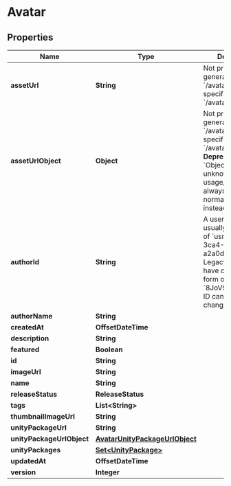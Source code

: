 

# Avatar


## Properties

Name | Type | Description | Notes
------------ | ------------- | ------------- | -------------
**assetUrl** | **String** | Not present from general serach &#x60;/avatars&#x60;, only on specific requests &#x60;/avatars/{avatarId}&#x60;. |  [optional]
**assetUrlObject** | **Object** | Not present from general serach &#x60;/avatars&#x60;, only on specific requests &#x60;/avatars/{avatarId}&#x60;. **Deprecation:** &#x60;Object&#x60; has unknown usage/fields, and is always empty. Use normal &#x60;Url&#x60; field instead. |  [optional]
**authorId** | **String** | A users unique ID, usually in the form of &#x60;usr_c1644b5b-3ca4-45b4-97c6-a2a0de70d469&#x60;. Legacy players can have old IDs in the form of &#x60;8JoV9XEdpo&#x60;. The ID can never be changed. | 
**authorName** | **String** |  | 
**createdAt** | **OffsetDateTime** |  | 
**description** | **String** |  | 
**featured** | **Boolean** |  | 
**id** | **String** |  | 
**imageUrl** | **String** |  | 
**name** | **String** |  | 
**releaseStatus** | **ReleaseStatus** |  | 
**tags** | **List&lt;String&gt;** |  | 
**thumbnailImageUrl** | **String** |  | 
**unityPackageUrl** | **String** |  | 
**unityPackageUrlObject** | [**AvatarUnityPackageUrlObject**](AvatarUnityPackageUrlObject.md) |  | 
**unityPackages** | [**Set&lt;UnityPackage&gt;**](UnityPackage.md) |  | 
**updatedAt** | **OffsetDateTime** |  | 
**version** | **Integer** |  | 



